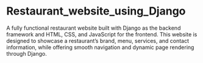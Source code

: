 # Restaurant_website_using_Django
A fully functional restaurant website built with Django as the backend framework and HTML, CSS, and JavaScript for the frontend. This website is designed to showcase a restaurant’s brand, menu, services, and contact information, while offering smooth navigation and dynamic page rendering through Django.
